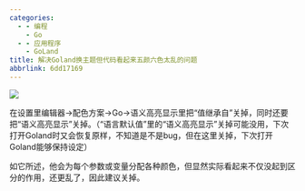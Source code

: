 ```yaml
---
categories:
  - - 编程
    - Go
  - - 应用程序
    - GoLand
title: 解决Goland换主题但代码看起来五颜六色太乱的问题
abbrlink: 6dd17169
---
```


![](https://blog47.oss-cn-hangzhou.aliyuncs.com/img/20250317120421816.png)

在设置里编辑器→配色方案→Go→语义高亮显示里把“值继承自”关掉，同时还要把“语义高亮显示”关掉。（“语言默认值”里的“语义高亮显示”关掉可能没用，下次打开Goland时又会恢复原样，不知道是不是bug，但在这里关掉，下次打开Goland能够保持设定）

如它所述，他会为每个参数或变量分配各种颜色，但显然实际看起来不仅没起到区分的作用，还更乱了，因此建议关掉。

